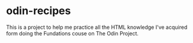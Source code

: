 # odin-recipes

This is a project to help me practice all the HTML knowledge I've acquired form doing the Fundations couse on The Odin Project.
